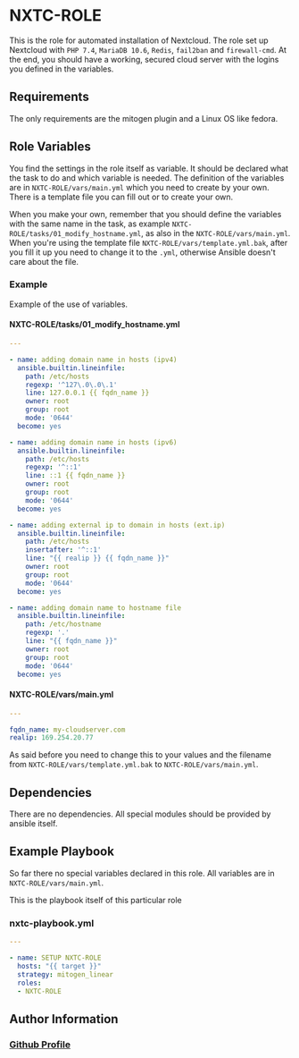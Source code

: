 # NXTC-ROLE

This is the role for automated installation of Nextcloud. The role set up Nextcloud with `PHP 7.4`, `MariaDB 10.6`, `Redis`,
`fail2ban` and `firewall-cmd`. At the end, you should have a working, secured cloud server with the logins you defined in the variables.

## Requirements

The only requirements are the mitogen plugin and a Linux OS like fedora.

## Role Variables

You find the settings in the role itself as variable. It should be declared what the task to do and which variable is needed.
The definition of the variables are in `NXTC-ROLE/vars/main.yml` which you need to create by your own.
There is a template file you can fill out or to create your own.

When you make your own, remember that you should define the variables with the same
name in the task, as example `NXTC-ROLE/tasks/01_modify_hostname.yml`, as also in the `NXTC-ROLE/vars/main.yml`. When you're using the
template file `NXTC-ROLE/vars/template.yml.bak`, after you fill it up you need to change it to the `.yml`, otherwise Ansible doesn't
care about the file.

### Example

Example of the use of variables.

#### NXTC-ROLE/tasks/01_modify_hostname.yml

```yml
---

- name: adding domain name in hosts (ipv4)
  ansible.builtin.lineinfile:
    path: /etc/hosts
    regexp: '^127\.0\.0\.1'
    line: 127.0.0.1 {{ fqdn_name }}
    owner: root
    group: root
    mode: '0644'
  become: yes

- name: adding domain name in hosts (ipv6)
  ansible.builtin.lineinfile:
    path: /etc/hosts
    regexp: '^::1'
    line: ::1 {{ fqdn_name }}
    owner: root
    group: root
    mode: '0644'
  become: yes

- name: adding external ip to domain in hosts (ext.ip)
  ansible.builtin.lineinfile:
    path: /etc/hosts
    insertafter: '^::1'
    line: "{{ realip }} {{ fqdn_name }}"
    owner: root
    group: root
    mode: '0644'
  become: yes

- name: adding domain name to hostname file
  ansible.builtin.lineinfile:
    path: /etc/hostname
    regexp: '.'
    line: "{{ fqdn_name }}"
    owner: root
    group: root
    mode: '0644'
  become: yes
```

#### NXTC-ROLE/vars/main.yml

```yml
---

fqdn_name: my-cloudserver.com
realip: 169.254.20.77
```

As said before you need to change this to your values and the filename from `NXTC-ROLE/vars/template.yml.bak` to `NXTC-ROLE/vars/main.yml`.

## Dependencies

There are no dependencies. All special modules should be provided by ansible itself.

## Example Playbook

So far there no special variables declared in this role. All variables are in `NXTC-ROLE/vars/main.yml`.

This is the playbook itself of this particular role

### nxtc-playbook.yml

```yml
---

- name: SETUP NXTC-ROLE
  hosts: "{{ target }}"
  strategy: mitogen_linear
  roles:
  - NXTC-ROLE
```

## Author Information

### [Github Profile](https://github.com/lxwulf)
